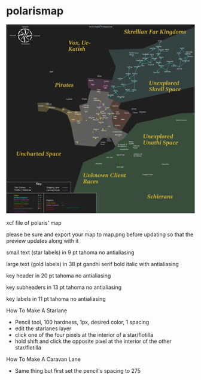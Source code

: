 # polarismap
![current polaris map](https://github.com/elgeonmb/polarismap/blob/main/map.png?raw=true)

xcf file of polaris' map

please be sure and export your map to map.png before updating so that the preview updates along with it

small text (star labels) in 9 pt tahoma no antialiasing

large text (gold labels) in 38 pt gandhi serif bold italic with antialiasing

key header in 20 pt tahoma no antialiasing

key subheaders in 13 pt tahoma no antialiasing

key labels in 11 pt tahoma no antialiasing

How To Make A Starlane

* Pencil tool, 100 hardness, 1px, desired color, 1 spacing
* edit the starlanes layer
* click one of the four pixels at the interior of a star/flotilla
* hold shift and click the opposite pixel at the interior of the other star/flotilla

How To Make A Caravan Lane

* Same thing but first set the pencil's spacing to 275